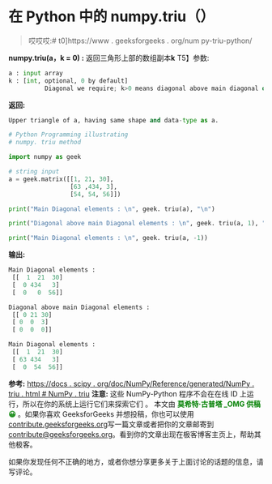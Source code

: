 # 在 Python 中的 numpy.triu（）

> 哎哎哎:# t0]https://www . geeksforgeeks . org/num py-triu-python/

**numpy.triu(a，k = 0) :** 返回三角形上部的数组副本**k**
T5】参数:

```py
a : input array
k : [int, optional, 0 by default]
          Diagonal we require; k>0 means diagonal above main diagonal or vice versa.

```

**返回:**

```py
Upper triangle of a, having same shape and data-type as a.
```

```py
# Python Programming illustrating
# numpy. triu method

import numpy as geek

# string input
a = geek.matrix([[1, 21, 30], 
                 [63 ,434, 3], 
                 [54, 54, 56]])

print("Main Diagonal elements : \n", geek. triu(a), "\n")

print("Diagonal above main Diagonal elements : \n", geek. triu(a, 1), "\n\n")

print("Main Diagonal elements : \n", geek. triu(a, -1))
```

**输出:**

```py
Main Diagonal elements : 
 [[  1  21  30]
 [  0 434   3]
 [  0   0  56]] 

Diagonal above main Diagonal elements : 
 [[ 0 21 30]
 [ 0  0  3]
 [ 0  0  0]] 

Main Diagonal elements : 
 [[  1  21  30]
 [ 63 434   3]
 [  0  54  56]]

```

**参考:**
[https://docs . scipy . org/doc/NumPy/Reference/generated/NumPy . triu . html # NumPy . triu](https://docs.scipy.org/doc/numpy/reference/generated/numpy.triu.html#numpy.triu)
**注意:**
这些 NumPy-Python 程序不会在在线 ID 上运行，所以在你的系统上运行它们来探索它们
。
本文由 <font color="green">**莫希特·古普塔 _OMG 供稿😀**</font> 。如果你喜欢 GeeksforGeeks 并想投稿，你也可以使用[contribute.geeksforgeeks.org](http://www.contribute.geeksforgeeks.org)写一篇文章或者把你的文章邮寄到 contribute@geeksforgeeks.org。看到你的文章出现在极客博客主页上，帮助其他极客。

如果你发现任何不正确的地方，或者你想分享更多关于上面讨论的话题的信息，请写评论。